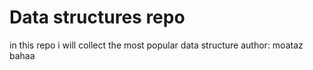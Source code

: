 # Data structures repo
in this repo i will collect the most popular data structure
author: moataz bahaa